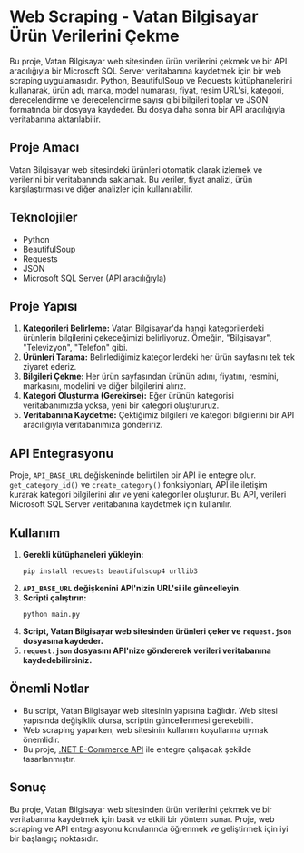 # Web Scraping - Vatan Bilgisayar Ürün Verilerini Çekme

Bu proje, Vatan Bilgisayar web sitesinden ürün verilerini çekmek ve bir API aracılığıyla bir Microsoft SQL Server veritabanına kaydetmek için bir web scraping uygulamasıdır. Python, BeautifulSoup ve Requests kütüphanelerini kullanarak, ürün adı, marka, model numarası, fiyat, resim URL'si, kategori, derecelendirme ve derecelendirme sayısı gibi bilgileri toplar ve JSON formatında bir dosyaya kaydeder. Bu dosya daha sonra bir API aracılığıyla veritabanına aktarılabilir.

## Proje Amacı

Vatan Bilgisayar web sitesindeki ürünleri otomatik olarak izlemek ve verilerini bir veritabanında saklamak. Bu veriler, fiyat analizi, ürün karşılaştırması ve diğer analizler için kullanılabilir.

## Teknolojiler

* Python
* BeautifulSoup
* Requests
* JSON
* Microsoft SQL Server (API aracılığıyla)

## Proje Yapısı

1. **Kategorileri Belirleme:** Vatan Bilgisayar'da hangi kategorilerdeki ürünlerin bilgilerini çekeceğimizi belirliyoruz. Örneğin, "Bilgisayar", "Televizyon", "Telefon" gibi.
2. **Ürünleri Tarama:** Belirlediğimiz kategorilerdeki her ürün sayfasını tek tek ziyaret ederiz.
3. **Bilgileri Çekme:** Her ürün sayfasından ürünün adını, fiyatını, resmini, markasını, modelini ve diğer bilgilerini alırız.
4. **Kategori Oluşturma (Gerekirse):** Eğer ürünün kategorisi veritabanımızda yoksa, yeni bir kategori oluştururuz.
5. **Veritabanına Kaydetme:** Çektiğimiz bilgileri ve kategori bilgilerini bir API aracılığıyla veritabanımıza göndeririz.

## API Entegrasyonu

Proje, `API_BASE_URL` değişkeninde belirtilen bir API ile entegre olur. `get_category_id()` ve `create_category()` fonksiyonları, API ile iletişim kurarak kategori bilgilerini alır ve yeni kategoriler oluşturur. Bu API, verileri Microsoft SQL Server veritabanına kaydetmek için kullanılır.

## Kullanım

1. **Gerekli kütüphaneleri yükleyin:**
    ```dash
    pip install requests beautifulsoup4 urllib3

3. **`API_BASE_URL` değişkenini API'nizin URL'si ile güncelleyin.**
4. **Scripti çalıştırın:**
    ```dash
    python main.py
   
6. **Script, Vatan Bilgisayar web sitesinden ürünleri çeker ve `request.json` dosyasına kaydeder.**
7. **`request.json` dosyasını API'nize göndererek verileri veritabanına kaydedebilirsiniz.**

## Önemli Notlar

* Bu script, Vatan Bilgisayar web sitesinin yapısına bağlıdır. Web sitesi yapısında değişiklik olursa, scriptin güncellenmesi gerekebilir.
* Web scraping yaparken, web sitesinin kullanım koşullarına uymak önemlidir.
* Bu proje, [.NET E-Commerce API](https://github.com/mevlutayilmaz/e-commerce-api) ile entegre çalışacak şekilde tasarlanmıştır.

## Sonuç

Bu proje, Vatan Bilgisayar web sitesinden ürün verilerini çekmek ve bir veritabanına kaydetmek için basit ve etkili bir yöntem sunar. Proje, web scraping ve API entegrasyonu konularında öğrenmek ve geliştirmek için iyi bir başlangıç noktasıdır.
